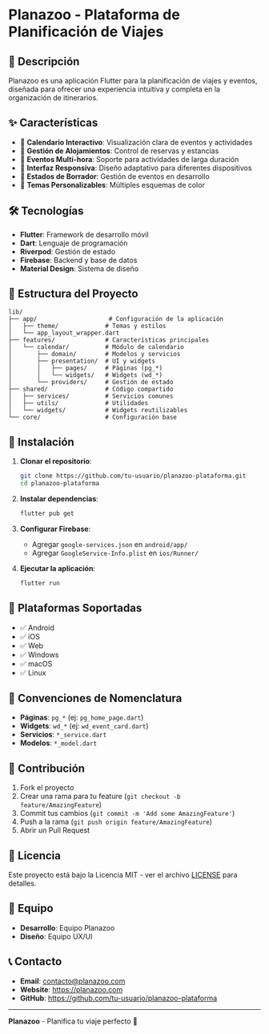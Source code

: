 # Planazoo - Plataforma de Planificación de Viajes

## 🚀 Descripción

Planazoo es una aplicación Flutter para la planificación de viajes y eventos, diseñada para ofrecer una experiencia intuitiva y completa en la organización de itinerarios.

## ✨ Características

- 📅 **Calendario Interactivo**: Visualización clara de eventos y actividades
- 🏨 **Gestión de Alojamientos**: Control de reservas y estancias
- 🎯 **Eventos Multi-hora**: Soporte para actividades de larga duración
- 📱 **Interfaz Responsiva**: Diseño adaptativo para diferentes dispositivos
- 🔄 **Estados de Borrador**: Gestión de eventos en desarrollo
- 🎨 **Temas Personalizables**: Múltiples esquemas de color

## 🛠️ Tecnologías

- **Flutter**: Framework de desarrollo móvil
- **Dart**: Lenguaje de programación
- **Riverpod**: Gestión de estado
- **Firebase**: Backend y base de datos
- **Material Design**: Sistema de diseño

## 📁 Estructura del Proyecto

```
lib/
├── app/                    # Configuración de la aplicación
│   ├── theme/             # Temas y estilos
│   └── app_layout_wrapper.dart
├── features/              # Características principales
│   └── calendar/          # Módulo de calendario
│       ├── domain/        # Modelos y servicios
│       ├── presentation/  # UI y widgets
│       │   ├── pages/     # Páginas (pg_*)
│       │   └── widgets/   # Widgets (wd_*)
│       └── providers/     # Gestión de estado
├── shared/                # Código compartido
│   ├── services/          # Servicios comunes
│   ├── utils/             # Utilidades
│   └── widgets/           # Widgets reutilizables
└── core/                  # Configuración base
```

## 🚀 Instalación

1. **Clonar el repositorio**:
   ```bash
   git clone https://github.com/tu-usuario/planazoo-plataforma.git
   cd planazoo-plataforma
   ```

2. **Instalar dependencias**:
   ```bash
   flutter pub get
   ```

3. **Configurar Firebase**:
   - Agregar `google-services.json` en `android/app/`
   - Agregar `GoogleService-Info.plist` en `ios/Runner/`

4. **Ejecutar la aplicación**:
   ```bash
   flutter run
   ```

## 📱 Plataformas Soportadas

- ✅ Android
- ✅ iOS
- ✅ Web
- ✅ Windows
- ✅ macOS
- ✅ Linux

## 🎨 Convenciones de Nomenclatura

- **Páginas**: `pg_*` (ej: `pg_home_page.dart`)
- **Widgets**: `wd_*` (ej: `wd_event_card.dart`)
- **Servicios**: `*_service.dart`
- **Modelos**: `*_model.dart`

## 🤝 Contribución

1. Fork el proyecto
2. Crear una rama para tu feature (`git checkout -b feature/AmazingFeature`)
3. Commit tus cambios (`git commit -m 'Add some AmazingFeature'`)
4. Push a la rama (`git push origin feature/AmazingFeature`)
5. Abrir un Pull Request

## 📄 Licencia

Este proyecto está bajo la Licencia MIT - ver el archivo [LICENSE](LICENSE) para detalles.

## 👥 Equipo

- **Desarrollo**: Equipo Planazoo
- **Diseño**: Equipo UX/UI

## 📞 Contacto

- **Email**: contacto@planazoo.com
- **Website**: https://planazoo.com
- **GitHub**: https://github.com/tu-usuario/planazoo-plataforma

---

**Planazoo** - Planifica tu viaje perfecto 🎯